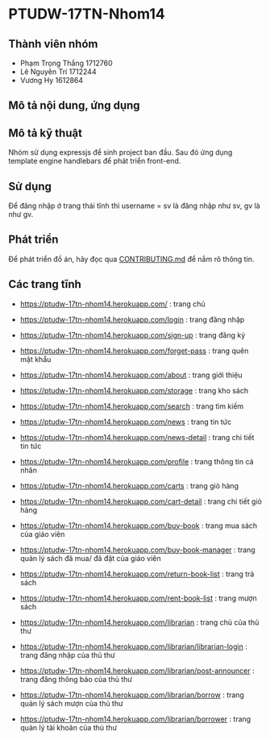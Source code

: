 # PTUDW-17TN-Nhom14

## Thành viên nhóm

- Phạm Trọng Thắng 1712760
- Lê Nguyên Trí 1712244
- Vương Hy 1612864

## Mô tả nội dung, ứng dụng

## Mô tả kỹ thuật

Nhóm sử dụng expressjs để sinh project ban đầu. Sau đó ứng dụng template engine handlebars để phát triển front-end.

## Sử dụng

Để đăng nhập ở trang thái tĩnh thì username = sv là đăng nhập như sv, gv là như gv.

## Phát triển

Để phát triển đồ án, hãy đọc qua [CONTRIBUTING.md](./CONTRIBUTING.md) để nắm rõ thông tin.

## Các trang tĩnh

- <https://ptudw-17tn-nhom14.herokuapp.com/> : trang chủ
- <https://ptudw-17tn-nhom14.herokuapp.com/login> : trang đăng nhập
- <https://ptudw-17tn-nhom14.herokuapp.com/sign-up> : trang đăng ký
- <https://ptudw-17tn-nhom14.herokuapp.com/forget-pass> : trang quên mật khẩu
- <https://ptudw-17tn-nhom14.herokuapp.com/about> : trang giới thiệu
- <https://ptudw-17tn-nhom14.herokuapp.com/storage> : trang kho sách
- <https://ptudw-17tn-nhom14.herokuapp.com/search> : trang tìm kiếm
- <https://ptudw-17tn-nhom14.herokuapp.com/news> : trang tin tức
- <https://ptudw-17tn-nhom14.herokuapp.com/news-detail> : trang chi tiết tin tức
- <https://ptudw-17tn-nhom14.herokuapp.com/profile> : trang thông tin cá nhân
- <https://ptudw-17tn-nhom14.herokuapp.com/carts> : trang giỏ hàng
- <https://ptudw-17tn-nhom14.herokuapp.com/cart-detail> : trang chi tiết giỏ hàng
- <https://ptudw-17tn-nhom14.herokuapp.com/buy-book> : trang mua sách của giáo viên
- <https://ptudw-17tn-nhom14.herokuapp.com/buy-book-manager> : trang quản lý sách đã mua/ đã đặt của giáo viên

- <https://ptudw-17tn-nhom14.herokuapp.com/return-book-list> : trang trả sách
- <https://ptudw-17tn-nhom14.herokuapp.com/rent-book-list> : trang mượn sách

- <https://ptudw-17tn-nhom14.herokuapp.com/librarian> : trang chủ của thủ thư
- <https://ptudw-17tn-nhom14.herokuapp.com/librarian/librarian-login> : trang đăng nhập của thủ thư
- <https://ptudw-17tn-nhom14.herokuapp.com/librarian/post-announcer> : trang đăng thông báo của thủ thư
- <https://ptudw-17tn-nhom14.herokuapp.com/librarian/borrow> : trang quản lý sách mượn của thủ thư
- <https://ptudw-17tn-nhom14.herokuapp.com/librarian/borrower> : trang quản lý tài khoản của thủ thư
